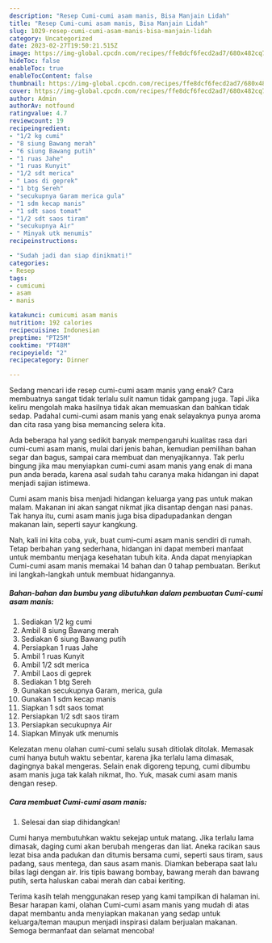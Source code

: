 ```yaml
---
description: "Resep Cumi-cumi asam manis, Bisa Manjain Lidah"
title: "Resep Cumi-cumi asam manis, Bisa Manjain Lidah"
slug: 1029-resep-cumi-cumi-asam-manis-bisa-manjain-lidah
category: Uncategorized
date: 2023-02-27T19:50:21.515Z
image: https://img-global.cpcdn.com/recipes/ffe8dcf6fecd2ad7/680x482cq70/cumi-cumi-asam-manis-foto-resep-utama.jpg
hideToc: false
enableToc: true
enableTocContent: false
thumbnail: https://img-global.cpcdn.com/recipes/ffe8dcf6fecd2ad7/680x482cq70/cumi-cumi-asam-manis-foto-resep-utama.jpg
cover: https://img-global.cpcdn.com/recipes/ffe8dcf6fecd2ad7/680x482cq70/cumi-cumi-asam-manis-foto-resep-utama.jpg
author: Admin
authorAv: notfound
ratingvalue: 4.7
reviewcount: 19
recipeingredient:
- "1/2 kg cumi"
- "8 siung Bawang merah"
- "6 siung Bawang putih"
- "1 ruas Jahe"
- "1 ruas Kunyit"
- "1/2 sdt merica"
- " Laos di geprek"
- "1 btg Sereh"
- "secukupnya Garam merica gula"
- "1 sdm kecap manis"
- "1 sdt saos tomat"
- "1/2 sdt saos tiram"
- "secukupnya Air"
- " Minyak utk menumis"
recipeinstructions:

- "Sudah jadi dan siap dinikmati!"
categories:
- Resep
tags:
- cumicumi
- asam
- manis

katakunci: cumicumi asam manis 
nutrition: 192 calories
recipecuisine: Indonesian
preptime: "PT25M"
cooktime: "PT48M"
recipeyield: "2"
recipecategory: Dinner

---
```



Sedang mencari ide resep cumi-cumi asam manis yang enak? Cara membuatnya sangat tidak terlalu sulit namun tidak gampang juga. Tapi Jika keliru mengolah maka hasilnya tidak akan memuaskan dan bahkan tidak sedap. Padahal cumi-cumi asam manis yang enak selayaknya punya aroma dan cita rasa yang bisa memancing selera kita.


Ada beberapa hal yang sedikit banyak mempengaruhi kualitas rasa dari cumi-cumi asam manis, mulai dari jenis bahan, kemudian pemilihan bahan segar dan bagus, sampai cara membuat dan menyajikannya. Tak perlu bingung jika mau menyiapkan cumi-cumi asam manis yang enak di mana pun anda berada, karena asal sudah tahu caranya maka hidangan ini dapat menjadi sajian istimewa.

Cumi asam manis bisa menjadi hidangan keluarga yang pas untuk makan malam. Makanan ini akan sangat nikmat jika disantap dengan nasi panas. Tak hanya itu, cumi asam manis juga bisa dipadupadankan dengan makanan lain, seperti sayur kangkung.


Nah, kali ini kita coba, yuk, buat cumi-cumi asam manis sendiri di rumah. Tetap berbahan yang sederhana, hidangan ini dapat memberi manfaat untuk membantu menjaga kesehatan tubuh kita. Anda dapat menyiapkan Cumi-cumi asam manis memakai 14 bahan dan 0 tahap pembuatan. Berikut ini langkah-langkah untuk membuat hidangannya.

<!--inarticleads1-->

##### Bahan-bahan dan bumbu yang dibutuhkan dalam pembuatan Cumi-cumi asam manis:

1. Sediakan 1/2 kg cumi
1. Ambil 8 siung Bawang merah
1. Sediakan 6 siung Bawang putih
1. Persiapkan 1 ruas Jahe
1. Ambil 1 ruas Kunyit
1. Ambil 1/2 sdt merica
1. Ambil  Laos di geprek
1. Sediakan 1 btg Sereh
1. Gunakan secukupnya Garam, merica, gula
1. Gunakan 1 sdm kecap manis
1. Siapkan 1 sdt saos tomat
1. Persiapkan 1/2 sdt saos tiram
1. Persiapkan secukupnya Air
1. Siapkan  Minyak utk menumis


Kelezatan menu olahan cumi-cumi selalu susah ditiolak ditolak. Memasak cumi hanya butuh waktu sebentar, karena jika terlalu lama dimasak, dagingnya bakal mengeras. Selain enak digoreng tepung, cumi dibumbu asam manis juga tak kalah nikmat, lho. Yuk, masak cumi asam manis dengan resep. 

<!--inarticleads2-->

##### Cara membuat Cumi-cumi asam manis:


1. Selesai dan siap dihidangkan!

Cumi hanya membutuhkan waktu sekejap untuk matang. Jika terlalu lama dimasak, daging cumi akan berubah mengeras dan liat. Aneka racikan saus lezat bisa anda padukan dan ditumis bersama cumi, seperti saus tiram, saus padang, saus mentega, dan saus asam manis. Diamkan beberapa saat lalu bilas lagi dengan air. Iris tipis bawang bombay, bawang merah dan bawang putih, serta haluskan cabai merah dan cabai keriting. 

Terima kasih telah menggunakan resep yang kami tampilkan di halaman ini. Besar harapan kami, olahan Cumi-cumi asam manis yang mudah di atas dapat membantu anda menyiapkan makanan yang sedap untuk keluarga/teman maupun menjadi inspirasi dalam berjualan makanan. Semoga bermanfaat dan selamat mencoba!

